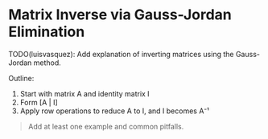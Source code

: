 # Matrix Inverse via Gauss-Jordan Elimination

TODO(luisvasquez): Add explanation of inverting matrices using the Gauss-Jordan method.

Outline:
1. Start with matrix A and identity matrix I
2. Form [A | I]
3. Apply row operations to reduce A to I, and I becomes A⁻¹

> Add at least one example and common pitfalls.
